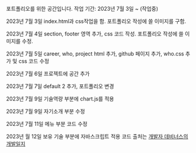 포트폴리오를 위한 공간입니다.
작업 기간: 2023년 7월 3일 ~ (작업중)

2023년 7월 3일
index.html과 css작업을 함. 포트폴리오 작성에 쓸 이미지를 구함.

2023년 7월 4일
section, footer 영역 추가, css 코드 작성. 포트폴리오 작성에 쓸 이미지를 수정.

2023년 7월 5일
career, who, project html 추가, github 페이지 추가, who.css 추가 및 css 코드 수정

2023년 7월 6일
프로젝트에 공간 추가

2023년 7월 7일
default 2 추가, 포트폴리오 변경

2023년 7월 9일
기술역량 부분에 chart.js를 적용

2023년 7월 9일
자기소개 부분 수정

2023년 7월 11일 메뉴 부분 코드 수정

2023년 월 12일 보유 기술 부분에 자바스크립트 적용
코드 출처는 [개발자 데비너스의 개발일지](https://devinus.tistory.com/48)